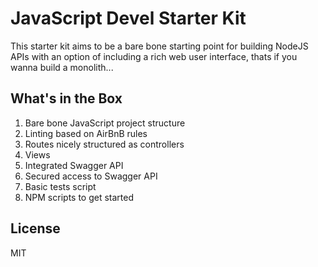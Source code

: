 # JavaScript Devel Starter Kit

This starter kit aims to be a bare bone starting point for building NodeJS APIs with an option of including a rich web user interface, thats if you wanna build a monolith...

## What's in the Box

1. Bare bone JavaScript project structure 
1. Linting based on AirBnB rules
1. Routes nicely structured as controllers
1. Views
1. Integrated Swagger API
1. Secured access to Swagger API
1. Basic tests script
1. NPM scripts to get started

## License
MIT
